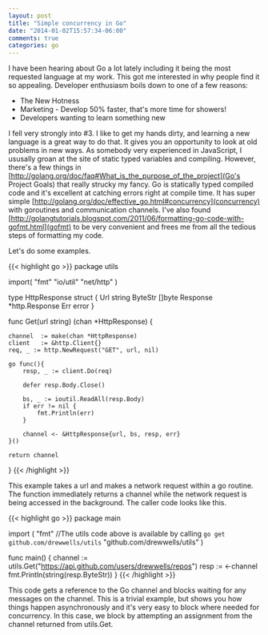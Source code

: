 ```yaml
---
layout: post
title: "Simple concurrency in Go"
date: "2014-01-02T15:57:34-06:00"
comments: true
categories: go
---
```


I have been hearing about Go a lot lately including it being the most requested language at my work. This got me interested in why people find it so appealing.  Developer enthusiasm boils down to one of a few reasons:

- The New Hotness
- Marketing - Develop 50% faster, that's more time for showers!
- Developers wanting to learn something new

I fell very strongly into #3.  I like to get my hands dirty, and learning a new language is a great way to do that.  It gives you an opportunity to look at old problems in new ways.  As somebody very experienced in JavaScript, I ususally groan at the site of static typed variables and compiling.  However, there's a few things in [http://golang.org/doc/faq#What_is_the_purpose_of_the_project](Go's Project Goals) that really strucky my fancy.  Go is statically typed compiled code  and it's excellent at catching errors right at compile time.  It has super simple [http://golang.org/doc/effective_go.html#concurrency](concurrency) with goroutines and communication channels.  I've also found [http://golangtutorials.blogspot.com/2011/06/formatting-go-code-with-gofmt.html](gofmt) to be very convenient and frees me from all the tedious steps of formatting my code.

Let's do some examples.

{{< highlight go >}}
package utils

import(
	"fmt"
	"io/util"
	"net/http"
)

type HttpResponse struct {
	Url      string
	ByteStr  []byte
	Response *http.Response
	Err      error
}

func Get(url string) (chan *HttpResponse) {

	channel  := make(chan *HttpResponse)
	client   := &http.Client{}
	req, _ := http.NewRequest("GET", url, nil)

	go func(){
		resp, _ := client.Do(req)

		defer resp.Body.Close()

		bs, _ := ioutil.ReadAll(resp.Body)
		if err != nil {
			fmt.Println(err)
		}

		channel <- &HttpResponse{url, bs, resp, err}
	}()

	return channel
}
{{< /highlight >}}

This example takes a url and makes a network request within a go routine.  The function immediately returns a channel while the network request is being accessed in the background.  The caller code looks like this.

{{< highlight go >}}
package main

import (
	"fmt"
	//The utils code above is available by calling `go get github.com/drewwells/utils`
	"github.com/drewwells/utils"
)

func main() {
	channel := utils.Get("https://api.github.com/users/drewwells/repos")
	resp := <-channel
	fmt.Println(string(resp.ByteStr))
}
{{< /highlight >}}

This code gets a reference to the Go channel and blocks waiting for any messages on the channel.  This is a trivial example, but shows you how things happen asynchronously and it's very easy to block where needed for concurrency.  In this case, we block by attempting an assignment from the channel returned from utils.Get.
